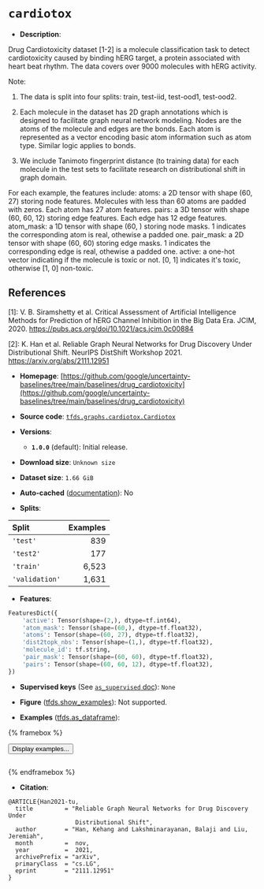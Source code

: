 <div itemscope itemtype="http://schema.org/Dataset">
  <div itemscope itemprop="includedInDataCatalog" itemtype="http://schema.org/DataCatalog">
    <meta itemprop="name" content="TensorFlow Datasets" />
  </div>
  <meta itemprop="name" content="cardiotox" />
  <meta itemprop="description" content="Drug Cardiotoxicity dataset [1-2] is a molecule classification task to detect&#10;cardiotoxicity caused by binding hERG target, a protein associated with heart&#10;beat rhythm. The data covers over 9000 molecules with hERG activity.&#10;&#10;Note:&#10;&#10;1. The data is split into four splits: train, test-iid, test-ood1, test-ood2.&#10;&#10;2. Each molecule in the dataset has 2D graph annotations which is designed to&#10;facilitate graph neural network modeling. Nodes are the atoms of the molecule&#10;and edges are the bonds. Each atom is represented as a vector encoding basic&#10;atom information such as atom type. Similar logic applies to bonds.&#10;&#10;3. We include Tanimoto fingerprint distance (to training data) for each molecule&#10;in the test sets to facilitate research on distributional shift in graph domain.&#10;&#10;For each example, the features include:&#10;  atoms: a 2D tensor with shape (60, 27) storing node features. Molecules with&#10;    less than 60 atoms are padded with zeros. Each atom has 27 atom features.&#10;  pairs: a 3D tensor with shape (60, 60, 12) storing edge features. Each edge&#10;    has 12 edge features.&#10;  atom_mask: a 1D tensor with shape (60, ) storing node masks. 1 indicates the&#10;    corresponding atom is real, othewise a padded one.&#10;  pair_mask: a 2D tensor with shape (60, 60) storing edge masks. 1 indicates the&#10;    corresponding edge is real, othewise a padded one.&#10;  active: a one-hot vector indicating if the molecule is toxic or not. [0, 1]&#10;    indicates it&#x27;s toxic, otherwise [1, 0] non-toxic.&#10;&#10;&#10;## References&#10;[1]: V. B. Siramshetty et al. Critical Assessment of Artificial Intelligence&#10;Methods for Prediction of hERG Channel Inhibition in the Big Data Era.&#10;    JCIM, 2020. https://pubs.acs.org/doi/10.1021/acs.jcim.0c00884&#10;&#10;[2]: K. Han et al. Reliable Graph Neural Networks for Drug Discovery Under&#10;Distributional Shift.&#10;    NeurIPS DistShift Workshop 2021. https://arxiv.org/abs/2111.12951&#10;&#10;To use this dataset:&#10;&#10;```python&#10;import tensorflow_datasets as tfds&#10;&#10;ds = tfds.load(&#x27;cardiotox&#x27;, split=&#x27;train&#x27;)&#10;for ex in ds.take(4):&#10;  print(ex)&#10;```&#10;&#10;See [the guide](https://www.tensorflow.org/datasets/overview) for more&#10;informations on [tensorflow_datasets](https://www.tensorflow.org/datasets).&#10;&#10;" />
  <meta itemprop="url" content="https://www.tensorflow.org/datasets/catalog/cardiotox" />
  <meta itemprop="sameAs" content="https://github.com/google/uncertainty-baselines/tree/main/baselines/drug_cardiotoxicity" />
  <meta itemprop="citation" content="@ARTICLE{Han2021-tu,&#10;  title         = &quot;Reliable Graph Neural Networks for Drug Discovery Under&#10;                   Distributional Shift&quot;,&#10;  author        = &quot;Han, Kehang and Lakshminarayanan, Balaji and Liu, Jeremiah&quot;,&#10;  month         =  nov,&#10;  year          =  2021,&#10;  archivePrefix = &quot;arXiv&quot;,&#10;  primaryClass  = &quot;cs.LG&quot;,&#10;  eprint        = &quot;2111.12951&quot;&#10;}" />
</div>

# `cardiotox`


*   **Description**:

Drug Cardiotoxicity dataset [1-2] is a molecule classification task to detect
cardiotoxicity caused by binding hERG target, a protein associated with heart
beat rhythm. The data covers over 9000 molecules with hERG activity.

Note:

1.  The data is split into four splits: train, test-iid, test-ood1, test-ood2.

2.  Each molecule in the dataset has 2D graph annotations which is designed to
    facilitate graph neural network modeling. Nodes are the atoms of the
    molecule and edges are the bonds. Each atom is represented as a vector
    encoding basic atom information such as atom type. Similar logic applies to
    bonds.

3.  We include Tanimoto fingerprint distance (to training data) for each
    molecule in the test sets to facilitate research on distributional shift in
    graph domain.

For each example, the features include: atoms: a 2D tensor with shape (60, 27)
storing node features. Molecules with less than 60 atoms are padded with zeros.
Each atom has 27 atom features. pairs: a 3D tensor with shape (60, 60, 12)
storing edge features. Each edge has 12 edge features. atom_mask: a 1D tensor
with shape (60, ) storing node masks. 1 indicates the corresponding atom is
real, othewise a padded one. pair_mask: a 2D tensor with shape (60, 60) storing
edge masks. 1 indicates the corresponding edge is real, othewise a padded one.
active: a one-hot vector indicating if the molecule is toxic or not. [0, 1]
indicates it's toxic, otherwise [1, 0] non-toxic.

## References

\[1]: V. B. Siramshetty et al. Critical Assessment of Artificial Intelligence
Methods for Prediction of hERG Channel Inhibition in the Big Data Era. JCIM,
2020. https://pubs.acs.org/doi/10.1021/acs.jcim.0c00884

\[2]: K. Han et al. Reliable Graph Neural Networks for Drug Discovery Under
Distributional Shift. NeurIPS DistShift Workshop 2021.
https://arxiv.org/abs/2111.12951

*   **Homepage**:
    [https://github.com/google/uncertainty-baselines/tree/main/baselines/drug_cardiotoxicity](https://github.com/google/uncertainty-baselines/tree/main/baselines/drug_cardiotoxicity)

*   **Source code**:
    [`tfds.graphs.cardiotox.Cardiotox`](https://github.com/tensorflow/datasets/tree/master/tensorflow_datasets/graphs/cardiotox/cardiotox.py)

*   **Versions**:

    *   **`1.0.0`** (default): Initial release.

*   **Download size**: `Unknown size`

*   **Dataset size**: `1.66 GiB`

*   **Auto-cached**
    ([documentation](https://www.tensorflow.org/datasets/performances#auto-caching)):
    No

*   **Splits**:

Split          | Examples
:------------- | -------:
`'test'`       | 839
`'test2'`      | 177
`'train'`      | 6,523
`'validation'` | 1,631

*   **Features**:

```python
FeaturesDict({
    'active': Tensor(shape=(2,), dtype=tf.int64),
    'atom_mask': Tensor(shape=(60,), dtype=tf.float32),
    'atoms': Tensor(shape=(60, 27), dtype=tf.float32),
    'dist2topk_nbs': Tensor(shape=(1,), dtype=tf.float32),
    'molecule_id': tf.string,
    'pair_mask': Tensor(shape=(60, 60), dtype=tf.float32),
    'pairs': Tensor(shape=(60, 60, 12), dtype=tf.float32),
})
```

*   **Supervised keys** (See
    [`as_supervised` doc](https://www.tensorflow.org/datasets/api_docs/python/tfds/load#args)):
    `None`

*   **Figure**
    ([tfds.show_examples](https://www.tensorflow.org/datasets/api_docs/python/tfds/visualization/show_examples)):
    Not supported.

*   **Examples**
    ([tfds.as_dataframe](https://www.tensorflow.org/datasets/api_docs/python/tfds/as_dataframe)):

<!-- mdformat off(HTML should not be auto-formatted) -->

{% framebox %}

<button id="displaydataframe">Display examples...</button>
<div id="dataframecontent" style="overflow-x:auto"></div>
<script>
const url = "https://storage.googleapis.com/tfds-data/visualization/dataframe/cardiotox-1.0.0.html";
const dataButton = document.getElementById('displaydataframe');
dataButton.addEventListener('click', async () => {
  // Disable the button after clicking (dataframe loaded only once).
  dataButton.disabled = true;

  const contentPane = document.getElementById('dataframecontent');
  try {
    const response = await fetch(url);
    // Error response codes don't throw an error, so force an error to show
    // the error message.
    if (!response.ok) throw Error(response.statusText);

    const data = await response.text();
    contentPane.innerHTML = data;
  } catch (e) {
    contentPane.innerHTML =
        'Error loading examples. If the error persist, please open '
        + 'a new issue.';
  }
});
</script>

{% endframebox %}

<!-- mdformat on -->

*   **Citation**:

```
@ARTICLE{Han2021-tu,
  title         = "Reliable Graph Neural Networks for Drug Discovery Under
                   Distributional Shift",
  author        = "Han, Kehang and Lakshminarayanan, Balaji and Liu, Jeremiah",
  month         =  nov,
  year          =  2021,
  archivePrefix = "arXiv",
  primaryClass  = "cs.LG",
  eprint        = "2111.12951"
}
```

